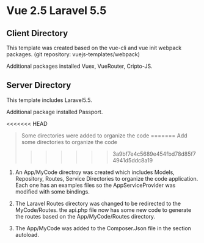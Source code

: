 # Vue 2.5 Laravel 5.5

## Client Directory
This template was created based on the vue-cli and vue init webpack packages. (git repository: vuejs-templates/webpack)

Additional packages installed Vuex, VueRouter, Cripto-JS.

## Server Directory
This template includes Laravel5.5.

Additional package installed Passport.


<<<<<<< HEAD
>Some directories were added to organize the code
=======
>Add some directories to organize the code
>>>>>>> 3a9bf7e4c5689e454fbd78d85f74941d5ddc8a19
1. An App/MyCode directroy was created which includes Models, Repository, Routes, Service Directories to organize the code application. Each one has an examples files so the AppServiceProvider was modified with some bindings.

2. The Laravel Routes directory was changed to be redirected to the MyCode/Routes. the api.php file now has some new code to generate the routes based on the App/MyCode/Routes directory.

3. The App/MyCode was added to the Composer.Json file in the section autoload.
